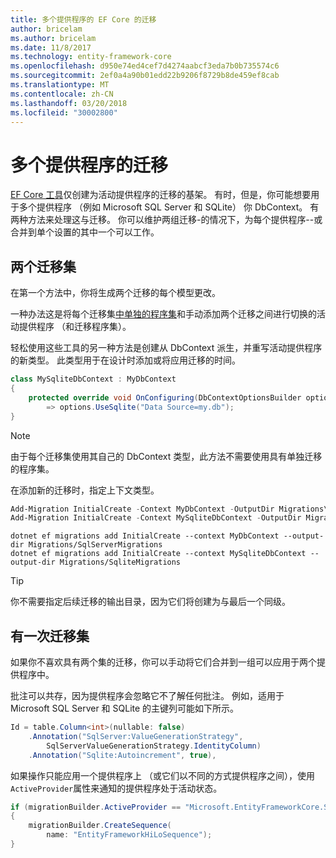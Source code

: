 ```yaml
---
title: 多个提供程序的 EF Core 的迁移
author: bricelam
ms.author: bricelam
ms.date: 11/8/2017
ms.technology: entity-framework-core
ms.openlocfilehash: d950e74ed4cef7d4274aabcf3eda7b0b735574c6
ms.sourcegitcommit: 2ef0a4a90b01edd22b9206f8729b8de459ef8cab
ms.translationtype: MT
ms.contentlocale: zh-CN
ms.lasthandoff: 03/20/2018
ms.locfileid: "30002800"
---
```

<a name="migrations-with-multiple-providers"></a>多个提供程序的迁移
==================================
[EF Core 工具][ 1]仅创建为活动提供程序的迁移的基架。 有时，但是，你可能想要用于多个提供程序 （例如 Microsoft SQL Server 和 SQLite） 你 DbContext。 有两种方法来处理这与迁移。 你可以维护两组迁移-的情况下，为每个提供程序--或合并到单个设置的其中一个可以工作。

<a name="two-migration-sets"></a>两个迁移集
------------------
在第一个方法中，你将生成两个迁移的每个模型更改。

一种办法这是将每个迁移集[中单独的程序集][ 2]和手动添加两个迁移之间进行切换的活动提供程序 （和迁移程序集）。

轻松使用这些工具的另一种方法是创建从 DbContext 派生，并重写活动提供程序的新类型。 此类型用于在设计时添加或将应用迁移的时间。

``` csharp
class MySqliteDbContext : MyDbContext
{
    protected override void OnConfiguring(DbContextOptionsBuilder options)
        => options.UseSqlite("Data Source=my.db");
}
```

> [!NOTE]
> 由于每个迁移集使用其自己的 DbContext 类型，此方法不需要使用具有单独迁移的程序集。

在添加新的迁移时，指定上下文类型。

``` powershell
Add-Migration InitialCreate -Context MyDbContext -OutputDir Migrations\SqlServerMigrations
Add-Migration InitialCreate -Context MySqliteDbContext -OutputDir Migrations\SqliteMigrations
```
``` Console
dotnet ef migrations add InitialCreate --context MyDbContext --output-dir Migrations/SqlServerMigrations
dotnet ef migrations add InitialCreate --context MySqliteDbContext --output-dir Migrations/SqliteMigrations
```

> [!TIP]
> 你不需要指定后续迁移的输出目录，因为它们将创建为与最后一个同级。

<a name="one-migration-set"></a>有一次迁移集
-----------------
如果你不喜欢具有两个集的迁移，你可以手动将它们合并到一组可以应用于两个提供程序中。

批注可以共存，因为提供程序会忽略它不了解任何批注。 例如，适用于 Microsoft SQL Server 和 SQLite 的主键列可能如下所示。

``` csharp
Id = table.Column<int>(nullable: false)
    .Annotation("SqlServer:ValueGenerationStrategy",
        SqlServerValueGenerationStrategy.IdentityColumn)
    .Annotation("Sqlite:Autoincrement", true),
```

如果操作只能应用一个提供程序上 （或它们以不同的方式提供程序之间），使用`ActiveProvider`属性来通知的提供程序处于活动状态。

``` csharp
if (migrationBuilder.ActiveProvider == "Microsoft.EntityFrameworkCore.SqlServer")
{
    migrationBuilder.CreateSequence(
        name: "EntityFrameworkHiLoSequence");
}
```


  [1]: ../../miscellaneous/cli/index.md
  [2]: projects.md
